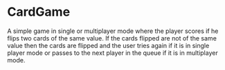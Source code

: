 # CardGame
A simple game in single or multiplayer mode where the player scores if he flips two cards of the same value. If the cards flipped are not of the same value then the cards are flipped and the user tries again if it is in single player mode or passes to the next player in the queue if it is in multiplayer mode.
